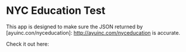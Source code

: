 NYC Education Test
======

This app is designed to make sure the JSON returned by [ayuinc.con/nyceducation]: http://ayuinc.com/nyceducation is accurate.

Check it out here:

[NYC Education Test]: http://nyc-education-test.herokuapp.com/

